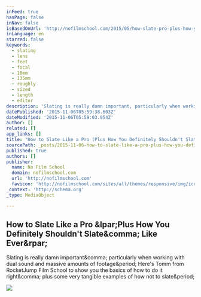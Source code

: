 ```yaml
---
inFeed: true
hasPage: false
inNav: false
isBasedOnUrl: 'http://nofilmschool.com/2015/05/how-slate-pro-plus-how-you-definitely-shouldnt-slate-ever'
inLanguage: en
starred: false
keywords:
  - slating
  - lens
  - feet
  - focal
  - 10mm
  - 135mm
  - roughly
  - sized
  - length
  - editor
description: 'Slating is really damn important, particularly when working with dual sound and massive amounts of footage.'
datePublished: '2015-11-06T05:59:38.603Z'
dateModified: '2015-11-06T05:59:03.954Z'
author: []
related: []
app_links: []
title: "How to Slate Like a Pro (Plus How You Definitely Shouldn't Slate, Like Ever)"
sourcePath: _posts/2015-11-06-how-to-slate-like-a-pro-plus-how-you-definitely-shouldnt-s.md
published: true
authors: []
publisher:
  name: No Film School
  domain: nofilmschool.com
  url: 'http://nofilmschool.com'
  favicon: 'http://nofilmschool.com/sites/all/themes/responsive/img/icons/favicon.ico'
_context: 'http://schema.org'
_type: MediaObject

---
```

<article style=""><h1>How to Slate Like a Pro &amp;lpar;Plus How You Definitely Shouldn't Slate&amp;comma; Like Ever&amp;rpar;</h1><p>Slating is really damn important&amp;comma; particularly when working with dual sound and massive amounts of footage&amp;period; Here's Tomm from RocketJump Film School to show you the basics of how to do it right&amp;comma; plus some very tangible examples of how not to slate&amp;period;</p><img src="http://nofilmschool.com/sites/default/files/styles/facebook/public/slate_0.jpg?itok=7QmOJOYt" /></article>